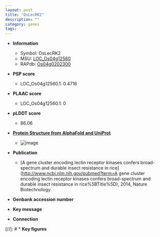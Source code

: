 ```yaml
---
layout: post
title: "OsLecRK2"
description: ""
category: genes
tags: 
---
```


* **Information**  
    + Symbol: OsLecRK2  
    + MSU: [LOC_Os04g12560](http://rice.plantbiology.msu.edu/cgi-bin/ORF_infopage.cgi?orf=LOC_Os04g12560)  
    + RAPdb: [Os04g0202300](http://rapdb.dna.affrc.go.jp/viewer/gbrowse_details/irgsp1?name=Os04g0202300)  

* **PSP score**  
    + LOC_Os04g12560.1: 0.4716 

* **PLAAC score**  
    + LOC_Os04g12560.1: 0 

* **pLDDT score**
    + 86.06

* **[Protein Structure from AlphaFold and UniProt](https://www.uniprot.org/uniprotkb/Q7FAZ2/entry#structure)**
    + ![image](https://ricepsp.github.io/images/Q7/AF-Q7FAZ2-F1.png)

* **Publication**  
    + [A gene cluster encoding lectin receptor kinases confers broad-spectrum and durable insect resistance in rice](http://www.ncbi.nlm.nih.gov/pubmed?term=A gene cluster encoding lectin receptor kinases confers broad-spectrum and durable insect resistance in rice%5BTitle%5D), 2014, Nature Biotechnology.

* **Genbank accession number**  

* **Key message**  

* **Connection**  

[//]: # * **Key figures**  


